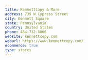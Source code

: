 ```yaml
---
title: KennettCopy & More
address: 739 W Cypress Street
city: Kennett Square
state: Pennsylvania
country: United States
phone: 484-732-8066
website: kennettcopy.com
weburl: https://www.kennettcopy.com/
ecommerce: true
type: stores
---
```

